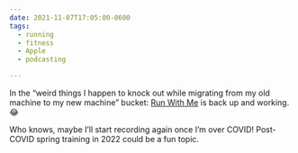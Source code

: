 ```yaml
---
date: 2021-11-07T17:05:00-0600
tags:
  - running
  - fitness
  - Apple
  - podcasting

---
```


In the “weird things I happen to knock out while migrating from my old machine to my new machine” bucket: [Run With Me](https://runwith.chriskrycho.com) is back up and working. 😂

Who knows, maybe I’ll start recording again once I’m over COVID! Post-COVID spring training in 2022 could be a fun topic.